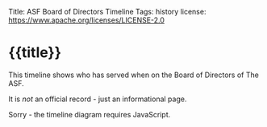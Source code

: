 Title: ASF Board of Directors Timeline
Tags: history
license: https://www.apache.org/licenses/LICENSE-2.0

# {{title}}

This timeline shows who has served when on the Board of Directors of The ASF.

It is <em>not</em> an official record - just an informational page.

<noscript>Sorry - the timeline diagram requires JavaScript.</noscript>

<div id="graph" style="width: 100%; height:500em;"></div>

<script src="./scripts/echarts.js"></script>
<script src="./data/directors.js"></script>
<script src="./scripts/directors-timeline.js"></script>
<script type="text/javascript">
  window.asf.directorsTimelineChart(document.getElementById('graph'), window.asf.getDirectorsTimelineData())
</script>